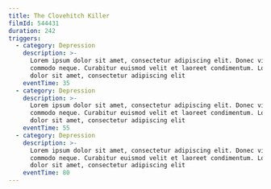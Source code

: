 ```yaml
---
title: The Clovehitch Killer
filmId: 544431
duration: 242
triggers:
  - category: Depression
    description: >-
      Lorem ipsum dolor sit amet, consectetur adipiscing elit. Donec vitae
      commodo neque. Curabitur euismod velit et laoreet condimentum. Lorem ipsum
      dolor sit amet, consectetur adipiscing elit
    eventTime: 35
  - category: Depression
    description: >-
      Lorem ipsum dolor sit amet, consectetur adipiscing elit. Donec vitae
      commodo neque. Curabitur euismod velit et laoreet condimentum. Lorem ipsum
      dolor sit amet, consectetur adipiscing elit
    eventTime: 55
  - category: Depression
    description: >-
      Lorem ipsum dolor sit amet, consectetur adipiscing elit. Donec vitae
      commodo neque. Curabitur euismod velit et laoreet condimentum. Lorem ipsum
      dolor sit amet, consectetur adipiscing elit
    eventTime: 80
---
```


